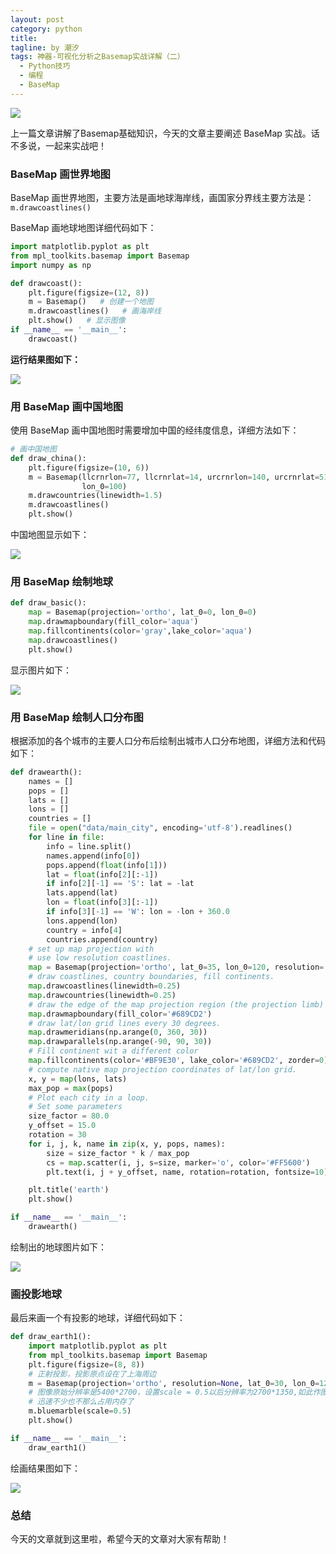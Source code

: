 ```yaml
---
layout: post
category: python
title: 
tagline: by 潮汐
tags: 神器-可视化分析之Basemap实战详解（二）
  - Python技巧
  - 编程
  - BaseMap
---
```


![](https://files.mdnice.com/user/6478/89212578-9bb3-432a-93cb-49a2b59d2e68.png)

上一篇文章讲解了Basemap基础知识，今天的文章主要阐述 BaseMap 实战。话不多说，一起来实战吧！

### BaseMap 画世界地图

BaseMap 画世界地图，主要方法是画地球海岸线，画国家分界线主要方法是：`m.drawcoastlines()`

BaseMap 画地球地图详细代码如下：
```python
import matplotlib.pyplot as plt
from mpl_toolkits.basemap import Basemap
import numpy as np

def drawcoast():
    plt.figure(figsize=(12, 8))
    m = Basemap()   # 创建一个地图
    m.drawcoastlines()   # 画海岸线
    plt.show()   # 显示图像
if __name__ == '__main__':
    drawcoast() 
```

**运行结果图如下：**

![](https://files.mdnice.com/user/6478/088744dd-7140-4ebc-bbd8-b036745be9ef.png)

### 用 BaseMap 画中国地图
使用 BaseMap 画中国地图时需要增加中国的经纬度信息，详细方法如下：
```python
# 画中国地图
def draw_china():
    plt.figure(figsize=(10, 6))
    m = Basemap(llcrnrlon=77, llcrnrlat=14, urcrnrlon=140, urcrnrlat=51, projection='lcc', lat_1=33, lat_2=45,
                lon_0=100)
    m.drawcountries(linewidth=1.5)
    m.drawcoastlines()
    plt.show()
```
中国地图显示如下：

![](https://files.mdnice.com/user/6478/6e76efca-ad9d-43d1-b7fc-0cd9550cb112.png)


### 用 BaseMap 绘制地球

```python
def draw_basic():
    map = Basemap(projection='ortho', lat_0=0, lon_0=0)
    map.drawmapboundary(fill_color='aqua')
    map.fillcontinents(color='gray',lake_color='aqua')
    map.drawcoastlines()
    plt.show()
```

显示图片如下：

![](https://files.mdnice.com/user/6478/e4f54050-cab4-4955-b8b3-6ba869bc245e.png)

### 用 BaseMap 绘制人口分布图

根据添加的各个城市的主要人口分布后绘制出城市人口分布地图，详细方法和代码如下：

```python
def drawearth():
    names = []
    pops = []
    lats = []
    lons = []
    countries = []
    file = open("data/main_city", encoding='utf-8').readlines()
    for line in file:
        info = line.split()
        names.append(info[0])
        pops.append(float(info[1]))
        lat = float(info[2][:-1])
        if info[2][-1] == 'S': lat = -lat
        lats.append(lat)
        lon = float(info[3][:-1])
        if info[3][-1] == 'W': lon = -lon + 360.0
        lons.append(lon)
        country = info[4]
        countries.append(country)
    # set up map projection with
    # use low resolution coastlines.
    map = Basemap(projection='ortho', lat_0=35, lon_0=120, resolution='l')
    # draw coastlines, country boundaries, fill continents.
    map.drawcoastlines(linewidth=0.25)
    map.drawcountries(linewidth=0.25)
    # draw the edge of the map projection region (the projection limb)
    map.drawmapboundary(fill_color='#689CD2')
    # draw lat/lon grid lines every 30 degrees.
    map.drawmeridians(np.arange(0, 360, 30))
    map.drawparallels(np.arange(-90, 90, 30))
    # Fill continent wit a different color
    map.fillcontinents(color='#BF9E30', lake_color='#689CD2', zorder=0)
    # compute native map projection coordinates of lat/lon grid.
    x, y = map(lons, lats)
    max_pop = max(pops)
    # Plot each city in a loop.
    # Set some parameters
    size_factor = 80.0
    y_offset = 15.0
    rotation = 30
    for i, j, k, name in zip(x, y, pops, names):
        size = size_factor * k / max_pop
        cs = map.scatter(i, j, s=size, marker='o', color='#FF5600')
        plt.text(i, j + y_offset, name, rotation=rotation, fontsize=10)

    plt.title('earth')
    plt.show()

if __name__ == '__main__':
    drawearth()
```
绘制出的地球图片如下：

![](https://files.mdnice.com/user/6478/a68955f1-971e-41cf-b137-e43c9581d8c9.png)


### 画投影地球
最后来画一个有投影的地球，详细代码如下：
```python
def draw_earth1():
    import matplotlib.pyplot as plt
    from mpl_toolkits.basemap import Basemap
    plt.figure(figsize=(8, 8))
    # 正射投影，投影原点设在了上海周边
    m = Basemap(projection='ortho', resolution=None, lat_0=30, lon_0=120)
    # 图像原始分辨率是5400*2700，设置scale = 0.5以后分辨率为2700*1350,如此作图
    # 迅速不少也不那么占用内存了
    m.bluemarble(scale=0.5)
    plt.show()

if __name__ == '__main__':
    draw_earth1()
```
绘画结果图如下：

![](https://files.mdnice.com/user/6478/fa7e5ba1-27cd-4fc9-b7c0-3b6cab755259.png)

### 总结

今天的文章就到这里啦，希望今天的文章对大家有帮助！